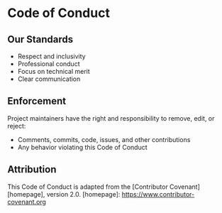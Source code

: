 # Code of Conduct

## Our Standards

* Respect and inclusivity
* Professional conduct
* Focus on technical merit
* Clear communication

## Enforcement

Project maintainers have the right and responsibility to remove, edit, or reject:
* Comments, commits, code, issues, and other contributions
* Any behavior violating this Code of Conduct

## Attribution

This Code of Conduct is adapted from the [Contributor Covenant][homepage], version 2.0.
[homepage]: https://www.contributor-covenant.org